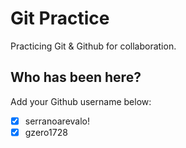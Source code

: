 # Git Practice

Practicing Git &amp; Github for collaboration.

## Who has been here?

Add your Github username below:

- [x] serranoarevalo!
- [x] gzero1728
